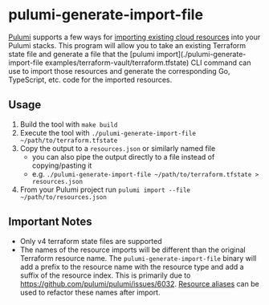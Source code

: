 # pulumi-generate-import-file

[Pulumi](https://www.pulumi.com/docs/get-started/install/) supports a few ways for [importing existing cloud resources](https://www.pulumi.com/docs/guides/adopting/import/) into your Pulumi stacks. This program will allow you to take an existing Terraform state file and generate a file that the [pulumi import](./pulumi-generate-import-file examples/terraform-vault/terraform.tfstate) CLI command can use to import those resources and generate the corresponding Go, TypeScript, etc. code for the imported resources.

## Usage

1. Build the tool with `make build`
1. Execute the tool with `./pulumi-generate-import-file ~/path/to/terraform.tfstate`
1. Copy the output to a `resources.json` or similarly named file
    - you can also pipe the output directly to a file instead of copying/pasting it
    - e.g. `./pulumi-generate-import-file ~/path/to/terraform.tfstate > resources.json`
1. From your Pulumi project run `pulumi import --file ~/path/to/resources.json`

## Important Notes

- Only v4 terraform state files are supported
- The names of the resource imports will be different than the original Terraform resource name. The `pulumi-generate-import-file` binary will add a prefix to the resource name with the resource type and add a suffix of the resource index. This is primarily due to https://github.com/pulumi/pulumi/issues/6032. [Resource aliases](https://www.pulumi.com/docs/intro/concepts/resources/#aliases) can be used to refactor these names after import.
